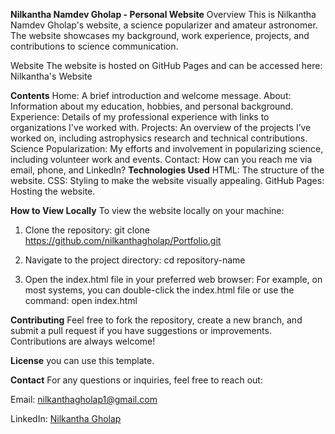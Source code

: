 **Nilkantha Namdev Gholap - Personal Website**
Overview
This is Nilkantha Namdev Gholap's website, a science popularizer and amateur astronomer. The website showcases my background, work experience, projects, and contributions to science communication.

Website
The website is hosted on GitHub Pages and can be accessed here: Nilkantha's Website

**Contents**
  Home: A brief introduction and welcome message.
  About: Information about my education, hobbies, and personal background.
  Experience: Details of my professional experience with links to organizations I've worked with.
  Projects: An overview of the projects I’ve worked on, including astrophysics research and technical contributions.
  Science Popularization: My efforts and involvement in popularizing science, including volunteer work and events.
  Contact: How can you reach me via email, phone, and LinkedIn?
**Technologies Used**
HTML: The structure of the website.
CSS: Styling to make the website visually appealing.
GitHub Pages: Hosting the website.

**How to View Locally**
To view the website locally on your machine:

1. Clone the repository: git clone https://github.com/nilkanthagholap/Portfolio.git

2. Navigate to the project directory: cd repository-name

3. Open the index.html file in your preferred web browser: For example, on most systems, you can double-click the index.html file or use the command:
open index.html

**Contributing**
Feel free to fork the repository, create a new branch, and submit a pull request if you have suggestions or improvements. Contributions are always welcome!

**License**
you can use this template. 

**Contact**
For any questions or inquiries, feel free to reach out:

Email: nilkanthagholap1@gmail.com

LinkedIn: [Nilkantha Gholap](http://www.linkedin.com/in/nilkantha-gholap)
